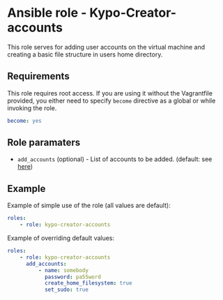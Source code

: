 # Ansible role - Kypo-Creator-accounts

This role serves for adding user accounts on the virtual machine and creating a basic file structure in users home directory.

## Requirements

This role requires root access. If you are using it without the Vagrantfile provided, you either need to specify `become` directive as a global or while invoking the role.

```yml
become: yes
```

## Role paramaters

* `add_accounts` (optional) - List of accounts to be added. (default: see [here](defaults/main.yml))

## Example

Example of simple use of the role (all values are default):

```yml
roles:
    - role: kypo-creator-accounts
```

Example of overriding default values:

```yml
roles:
    - role: kypo-creator-accounts
      add_accounts:
          - name: somebody
            password: pa55word
            create_home_filesystem: true
            set_sudo: true
```
